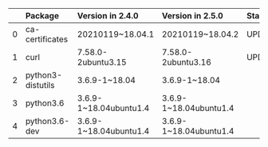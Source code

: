 <!-- markdown-link-check-disable -->

|    | Package           | Version in 2.4.0       | Version in 2.5.0       | Status   |
|---:|:------------------|:-----------------------|:-----------------------|:---------|
|  0 | ca-certificates   | 20210119~18.04.1       | 20210119~18.04.2       | UPDATED  |
|  1 | curl              | 7.58.0-2ubuntu3.15     | 7.58.0-2ubuntu3.16     | UPDATED  |
|  2 | python3-distutils | 3.6.9-1~18.04          | 3.6.9-1~18.04          |          |
|  3 | python3.6         | 3.6.9-1~18.04ubuntu1.4 | 3.6.9-1~18.04ubuntu1.4 |          |
|  4 | python3.6-dev     | 3.6.9-1~18.04ubuntu1.4 | 3.6.9-1~18.04ubuntu1.4 |          |